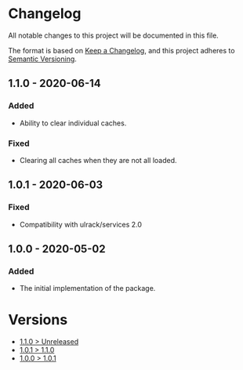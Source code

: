 # Changelog
All notable changes to this project will be documented in this file.

The format is based on [Keep a Changelog](https://keepachangelog.com/en/1.0.0/),
and this project adheres to [Semantic Versioning](https://semver.org/spec/v2.0.0.html).

## 1.1.0 - 2020-06-14

### Added
- Ability to clear individual caches.

### Fixed
- Clearing all caches when they are not all loaded.

## 1.0.1 - 2020-06-03

### Fixed
- Compatibility with ulrack/services 2.0

## 1.0.0 - 2020-05-02

### Added
- The initial implementation of the package.

# Versions
- [1.1.0 > Unreleased](https://github.com/ulrack/kernel/compare/1.1.0...HEAD)
- [1.0.1 > 1.1.0](https://github.com/ulrack/kernel/compare/1.0.1...1.1.0)
- [1.0.0 > 1.0.1](https://github.com/ulrack/kernel/compare/1.0.0...1.0.1)
